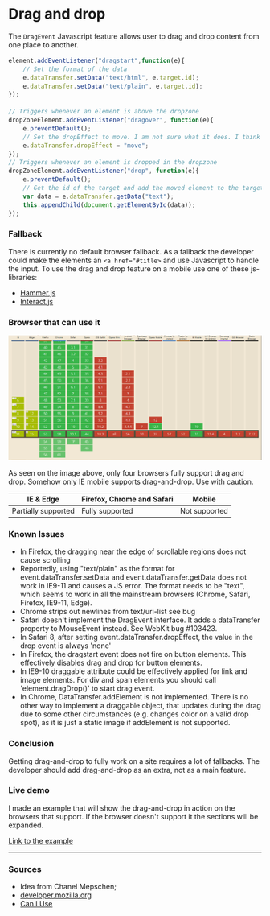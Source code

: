 # Drag and drop

The `DragEvent` Javascript feature allows user to drag and drop content from one place to another.

```Javascript
element.addEventListener("dragstart",function(e){
    // Set the format of the data
    e.dataTransfer.setData("text/html", e.target.id);
    e.dataTransfer.setData("text/plain", e.target.id);
});

// Triggers whenever an element is above the dropzone
dropZoneElement.addEventListener("dragover", function(e){
    e.preventDefault();
    // Set the dropEffect to move. I am not sure what it does. I think it changes the cursor
    e.dataTransfer.dropEffect = "move";
});
// Triggers whenever an element is dropped in the dropzone
dropZoneElement.addEventListener("drop", function(e){
    e.preventDefault();
    // Get the id of the target and add the moved element to the target's DOM
    var data = e.dataTransfer.getData("text");
    this.appendChild(document.getElementById(data));
});
```
### Fallback
There is currently no default browser fallback. As a fallback the developer could make the elements an `<a href="#title>` and use Javascript to handle the input.  To use the drag and drop feature on a mobile use one of these js-libraries:

- [Hammer.js](http://hammerjs.github.io/)
- [Interact.js](http://interactjs.io/)


### Browser that can use it
![support](support.png)

As seen on the image above, only four browsers fully support drag and drop. Somehow only IE mobile supports drag-and-drop. Use with caution.


| IE & Edge             | Firefox, Chrome and Safari| Mobile      |
|-----------------------|---------------------------|-------------|
|Partially supported    |Fully supported            |Not supported|

### Known Issues
- In Firefox, the dragging near the edge of scrollable regions does not cause scrolling
- Reportedly, using "text/plain" as the format for event.dataTransfer.setData and event.dataTransfer.getData does not work in IE9-11 and causes a JS error. The format needs to be "text", which seems to work in all the mainstream browsers (Chrome, Safari, Firefox, IE9-11, Edge).
- Chrome strips out newlines from text/uri-list see bug
- Safari doesn't implement the DragEvent interface. It adds a dataTransfer property to MouseEvent instead. See WebKit bug #103423.
- In Safari 8, after setting event.dataTransfer.dropEffect, the value in the drop event is always 'none'
- In Firefox, the dragstart event does not fire on button elements. This effectively disables drag and drop for button elements.
- In IE9-10 draggable attribute could be effectively applied for link and image elements. For div and span elements you should call 'element.dragDrop()' to start drag event.
- In Chrome, DataTransfer.addElement is not implemented. There is no other way to implement a draggable object, that updates during the drag due to some other circumstances (e.g. changes color on a valid drop spot), as it is just a static image if addElement is not supported.


### Conclusion
Getting drag-and-drop to fully work on a site requires a lot of fallbacks. The developer should add drag-and-drop as an extra, not as a main feature.

### Live demo
I made an example that will show the drag-and-drop in action on the browsers that support. If the browser doesn't support it the sections will be expanded.

[Link to the example](https://eltongonc.github.io/browser-technology/feature_detection/drag-and-drop)

***
### Sources

- Idea from Chanel Mepschen;
- [developer.mozilla.org](https://developer.mozilla.org/en-US/docs/Web/API/HTML_Drag_and_Drop_API)
- [Can I Use](http://caniuse.com/#search=drag)
